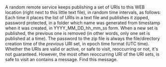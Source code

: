 A random remote service keeps publishing a set of URIs to this WEB location (right next to this little text file), in random time intervals, as follows:
Each time it places the list of URIs in a text file and publishes it zipped, password protected, in a folder which name was generated from timestamp when it was created, in YYYY_MM_DD_hh_mm_ss form. When a new set is published, the previous one is removed (in other words, only one set is published at a time).
The password to the zip file is always the file/directory creation time of the _previous_ URI set, in epoch time format (UTC time).
Whether the URIs are valid or active, or safe to visit, reoccurring or not, it's not guaranteed. 
However, the most often reoccurring URI of the URI sets, is safe to visit an contains a message.
Find this message.
